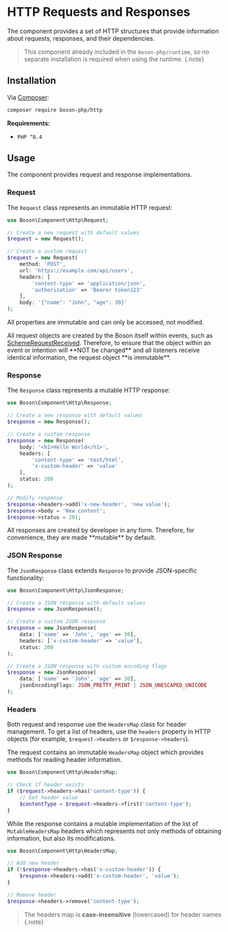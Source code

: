 # HTTP Requests and Responses

The component provides a set of HTTP structures that provide information 
about requests, responses, and their dependencies.

> This component already included in the `boson-php/runtime`,
> so no separate installation is required when using the runtime.
{.note}


## Installation

Via [Composer](https://getcomposer.org/doc/01-basic-usage.md#installing-dependencies):

```bash
composer require boson-php/http
```

**Requirements:**

* `PHP ^8.4`

## Usage

The component provides request and response implementations.

### Request

The `Request` class represents an immutable HTTP request:

```php
use Boson\Component\Http\Request;

// Create a new request with default values
$request = new Request();

// Create a custom request
$request = new Request(
    method: 'POST',
    url: 'https://example.com/api/users',
    headers: [
        'content-type' => 'application/json',
        'authorization' => 'Bearer token123'
    ],
    body: '{"name": "John", "age": 30}'
);
```

All properties are immutable and can only be accessed, 
not modified.

<tip>
All request objects are created by the Boson itself within events, such as 
<a href="schemes-api-events.md">SchemeRequestReceived</a>. Therefore, to 
ensure that the object within an event or intention will **NOT be changed** 
and all listeners receive identical information, the request 
object **is immutable**.
</tip>

### Response

The `Response` class represents a mutable HTTP response:

```php
use Boson\Component\Http\Response;

// Create a new response with default values
$response = new Response();

// Create a custom response
$response = new Response(
    body: '<h1>Hello World</h1>',
    headers: [
        'content-type' => 'text/html',
        'x-custom-header' => 'value'
    ],
    status: 200
);

// Modify response
$response->headers->add('x-new-header', 'new value');
$response->body = 'New content';
$response->status = 201;
```

<tip>
All responses are created by developer in any form. Therefore, for convenience,
they are made **mutable** by default.
</tip>

### JSON Response

The `JsonResponse` class extends `Response` to provide JSON-specific 
functionality:

```php
use Boson\Component\Http\JsonResponse;

// Create a JSON response with default values
$response = new JsonResponse();

// Create a custom JSON response
$response = new JsonResponse(
    data: ['name' => 'John', 'age' => 30],
    headers: ['x-custom-header' => 'value'],
    status: 200
);

// Create a JSON response with custom encoding flags
$response = new JsonResponse(
    data: ['name' => 'John', 'age' => 30],
    jsonEncodingFlags: JSON_PRETTY_PRINT | JSON_UNESCAPED_UNICODE
);
```


### Headers

Both request and response use the `HeadersMap` class for header management. 
To get a list of headers, use the `headers` property in HTTP objects 
(for example, `$request->headers` or `$response->headers`).

The request contains an immutable `HeadersMap` object which provides methods 
for reading header information.

```php
use Boson\Component\Http\HeadersMap;

// Check if header exists
if ($request->headers->has('content-type')) {
    // Get header value
    $contentType = $request->headers->first('content-type');
}
```

While the response contains a mutable implementation of the list 
of `MutableHeadersMap` headers which represents not only methods of 
obtaining information, but also its modifications.

```php
use Boson\Component\Http\HeadersMap;

// Add new header
if (!$response->headers->has('x-custom-header')) {
    $response->headers->add('x-custom-header', 'value');
}

// Remove header
$response->headers->remove('content-type');
```

> The headers map is **case-insensitive** (lowercased) for header names
{.note}